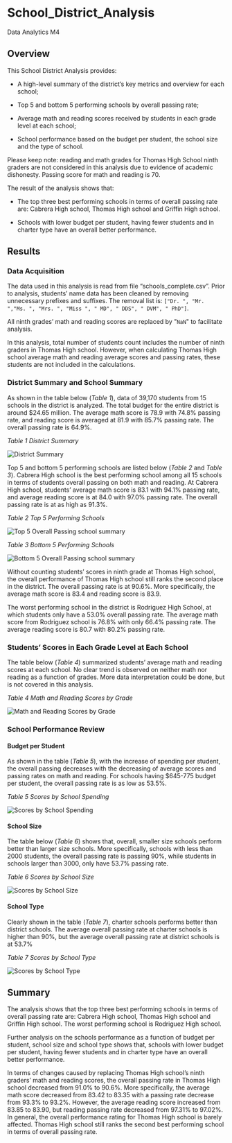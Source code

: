 # School_District_Analysis
Data Analytics M4
## Overview
This School District Analysis provides:

- A high-level summary of the district’s key metrics and overview for each school;
 
- Top 5 and bottom 5 performing schools by overall passing rate;

- Average math and reading scores received by students in each grade level at each school;

- School performance based on the budget per student, the school size and the type of school.

Please keep note: reading and math grades for Thomas High School ninth graders are not considered in this analysis due to evidence of academic dishonesty. Passing score for math and reading is 70.

The result of the analysis shows that:

- The top three best performing schools in terms of overall passing rate are: Cabrera High school, Thomas High school and Griffin High school.

- Schools with lower budget per student, having fewer students and in charter type have an overall better performance.

## Results
### Data Acquisition
The data used in this analysis is read from file “schools_complete.csv”. Prior to analysis, students’ name data has been cleaned by removing unnecessary prefixes and suffixes. The removal list is: `["Dr. ", "Mr. ","Ms. ", "Mrs. ", "Miss ", " MD", " DDS", " DVM", " PhD"]`.

All ninth grades’ math and reading scores are replaced by "`NaN`" to facilitate analysis. 

In this analysis, total number of students count includes the number of ninth graders in Thomas High school. However, when calculating Thomas High school average math and reading average scores and passing rates, these students are not included in the calculations.

### District Summary and School Summary
As shown in the table below (_Table 1_), data of 39,170 students from 15 schools in the district is analyzed. The total budget for the entire district is around $24.65 million. The average math score is 78.9 with 74.8% passing rate, and reading score is averaged at 81.9 with 85.7% passing rate. The overall passing rate is 64.9%.

_Table 1 District Summary_

![District Summary](https://user-images.githubusercontent.com/78275082/111915487-f0617b00-8a4c-11eb-9e74-8320b8036a00.png)

Top 5 and bottom 5 performing schools are listed below (_Table 2_ and _Table 3_). Cabrera High school is the best performing school among all 15 schools in terms of students overall passing on both math and reading. At Cabrera High school, students’ average math score is 83.1 with 94.1% passing rate, and average reading score is at 84.0 with 97.0% passing rate. The overall passing rate is at as high as 91.3%.

_Table 2 Top 5 Performing Schools_

![Top 5 Overall Passing school summary](https://user-images.githubusercontent.com/78275082/111915602-7e3d6600-8a4d-11eb-8985-07efe2bc3ccf.png)

_Table 3 Bottom 5 Performing Schools_

![Bottom 5 Overall Passing school summary](https://user-images.githubusercontent.com/78275082/111915603-81d0ed00-8a4d-11eb-85bb-66edef51d336.png)

Without counting students’ scores in ninth grade at Thomas High school, the overall performance of Thomas High school still ranks the second place in the district. The overall passing rate is at 90.6%. More specifically, the average math score is 83.4 and reading score is 83.9.

The worst performing school in the district is Rodriguez High School, at which students only have a 53.0% overall passing rate. The average math score from Rodriguez school is 76.8% with only 66.4% passing rate. The average reading score is 80.7 with 80.2% passing rate.

### Students’ Scores in Each Grade Level at Each School
The table below (_Table 4_) summarized students’ average math and reading scores at each school. No clear trend is observed on neither math nor reading as a function of grades. More data interpretation could be done, but is not covered in this analysis.

_Table 4 Math and Reading Scores by Grade_

![Math and Reading Scores by Grade](https://user-images.githubusercontent.com/78275082/111915651-b644a900-8a4d-11eb-884b-902e54d3ba38.png)

### School Performance Review
#### Budget per Student
As shown in the table (_Table 5_), with the increase of spending per student, the overall passing decreases with the decreasing of average scores and passing rates on math and reading. For schools having $645-775 budget per student, the overall passing rate is as low as 53.5%.

_Table 5 Scores by School Spending_

![Scores by School Spending](https://user-images.githubusercontent.com/78275082/111915725-176c7c80-8a4e-11eb-8ffc-35eebd2d657c.png)

#### School Size 
The table below (_Table 6_) shows that, overall, smaller size schools perform better than larger size schools. More specifically, schools with less than 2000 students, the overall passing rate is passing 90%, while students in schools larger than 3000, only have 53.7% passing rate.

_Table 6 Scores by School Size_

![Scores by School Size](https://user-images.githubusercontent.com/78275082/111915748-31a65a80-8a4e-11eb-9db2-bff50170cad5.png)


#### School Type
Clearly shown in the table (_Table 7_), charter schools performs better than district schools. The average overall passing rate at charter schools is higher than 90%, but the average overall passing rate at district schools is at 53.7%

_Table 7 Scores by School Type_

![Scores by School Type](https://user-images.githubusercontent.com/78275082/111915763-484cb180-8a4e-11eb-910b-1ff40469d7c6.png)

## Summary
The analysis shows that the top three best performing schools in terms of overall passing rate are: Cabrera High school, Thomas High school and Griffin High school. The worst performing school is Rodriguez High school. 

Further analysis on the schools performance as a function of budget per student, school size and school type shows that, schools with lower budget per student, having fewer students and in charter type have an overall better performance. 

In terms of changes caused by replacing Thomas High school’s ninth graders’ math and reading scores, the overall passing rate in Thomas High school decreased from 91.0% to 90.6%. More specifically, the average math score decreased from 83.42 to 83.35 with a passing rate decrease from 93.3% to 93.2%. However, the average reading score increased from 83.85 to 83.90, but reading passing rate decreased from 97.31% to 97.02%. In general, the overall performance rating for Thomas High school is barely affected. Thomas High school still ranks the second best performing school in terms of overall passing rate.










